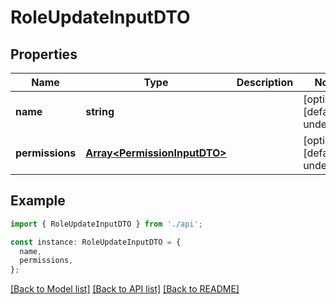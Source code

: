 # RoleUpdateInputDTO

## Properties

| Name            | Type                                                         | Description | Notes                             |
| --------------- | ------------------------------------------------------------ | ----------- | --------------------------------- |
| **name**        | **string**                                                   |             | [optional] [default to undefined] |
| **permissions** | [**Array&lt;PermissionInputDTO&gt;**](PermissionInputDTO.md) |             | [optional] [default to undefined] |

## Example

```typescript
import { RoleUpdateInputDTO } from './api';

const instance: RoleUpdateInputDTO = {
  name,
  permissions,
};
```

[[Back to Model list]](../README.md#documentation-for-models) [[Back to API list]](../README.md#documentation-for-api-endpoints) [[Back to README]](../README.md)
